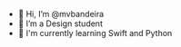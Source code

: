 - 👋 Hi, I’m @mvbandeira
- 💞️ I’m a Design student
- 🌱 I'm currently learning Swift and Python

<!---
mvbandeira/mvbandeira is a ✨ special ✨ repository because its `README.md` (this file) appears on your GitHub profile.
You can click the Preview link to take a look at your changes.
--->
